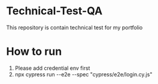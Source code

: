 # Technical-Test-QA
This repository is contain technical test for my portfolio

# How to run

1. Please add credential env first
2. npx cypress run --e2e --spec "cypress/e2e/login.cy.js"

